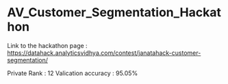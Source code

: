 # AV_Customer_Segmentation_Hackathon

Link to the hackathon page : https://datahack.analyticsvidhya.com/contest/janatahack-customer-segmentation/

Private Rank : 12
Valication accuracy : 95.05%
